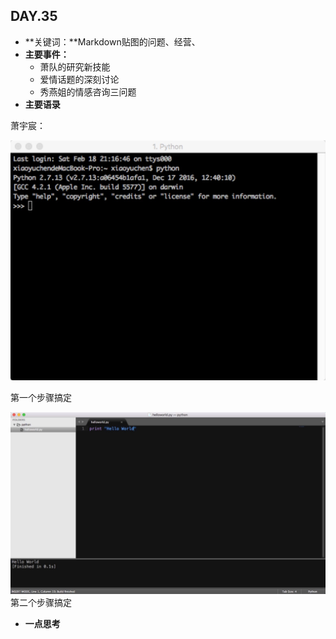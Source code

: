 ## DAY.35
+ **关键词：**Markdown贴图的问题、经营、
+ **主要事件：**
    + 萧队的研究新技能
    + 爱情话题的深刻讨论
    + 秀燕姐的情感咨询三问题
+ **主要语录**

萧宇宸：


![](./_image/4f0ca5bbe42ac957f9de75ce54d3afc.jpg)

第一个步骤搞定


![](./_image/96cb191cacd23f20084b1d2daa4952f.jpg)
第二个步骤搞定

+ **一点思考**